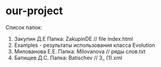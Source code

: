 # our-project

Список папок: 
1. Закупин Д.Е Папка: ZakupinDE // file index.html
2. Examples - результаты использования класса Evolution
3. Милованова Е.Е. Папка: Milovanova // ряды слов.txt
4. Батищев Д.С. Папка: Batischev // 3_ (1).xml

